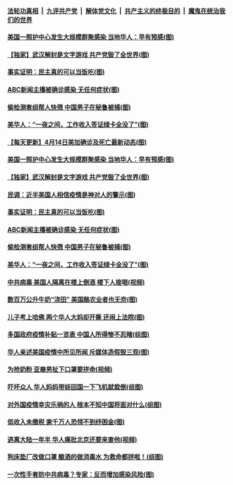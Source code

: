 

####  [法轮功真相](../../../../basic/blob/master/README.md?t=04142330) &nbsp;|&nbsp; [九评共产党](../../../../9ping.md/blob/master/README.md?t=04142330) &nbsp;|&nbsp; [解体党文化](../../../../jtdwh.md/blob/master/README.md?t=04142330)  &nbsp;|&nbsp; [共产主义的终极目的](../../../../gczydzjmd.md/blob/master/README.md?t=04142330) &nbsp;|&nbsp; [魔鬼在统治我们的世界](../../../../mgztzwmdsj.md/blob/master/README.md?t=04142330) 

#### [美国一照护中心发生大规模群聚感染 当地华人：早有预感(图)](../pages/p3/929790.md?t=04142330) 

#### [【独家】武汉解封是文字游戏 共产党毁了全世界(图)](../pages/p3/929714.md?t=04142330) 

#### [事实证明：民主真的可以当饭吃(图)](../pages/p3/929700.md?t=04142330) 

#### [ABC新闻主播被确诊感染 无任何症状(图)](../pages/p3/929705.md?t=04142330) 

#### [偷检测套组帮人快筛 中国男子在秘鲁被捕(图)](../pages/p3/929650.md?t=04142330) 

#### [美华人：“一夜之间，工作收入签证绿卡全没了”(图)](../pages/p3/929647.md?t=04142330) 

#### [【每天更新】4月14日美加确诊及死亡最新动态(图)](../pages/p3/928262.md?t=04142330) 

#### [美国一照护中心发生大规模群聚感染 当地华人：早有预感(图)](../pages/p3/929790.md?t=04142330) 

#### [【独家】武汉解封是文字游戏 共产党毁了全世界(图)](../pages/p3/929714.md?t=04142330) 

#### [民调：近半美国人相信疫情是神对人的警示(图)](../pages/p3/929707.md?t=04142330) 

#### [事实证明：民主真的可以当饭吃(图)](../pages/p3/929700.md?t=04142330) 

#### [ABC新闻主播被确诊感染 无任何症状(图)](../pages/p3/929705.md?t=04142330) 

#### [偷检测套组帮人快筛 中国男子在秘鲁被捕(图)](../pages/p3/929650.md?t=04142330) 

#### [美华人：“一夜之间，工作收入签证绿卡全没了”(图)](../pages/p3/929647.md?t=04142330) 

#### [中共病毒 美国人隔离在楼上倒酒 楼下人接喝(视频)](../pages/p3/929618.md?t=04142330) 

#### [数百万公升牛奶“浇田” 美国酪农业者也无奈(图)](../pages/p3/929612.md?t=04142330) 

#### [儿子考上哈佛 两个华人大妈却开撕 还闹上法院(图)](../pages/p3/929609.md?t=04142330) 

#### [多国政府疫情补贴一览表 中国人所得惨不忍睹(组图)](../pages/p3/929597.md?t=04142330) 

#### [华人亲述美国疫情中所见所闻 斥媒体造假毁三观(图)](../pages/p3/929596.md?t=04142330) 

#### [为抢奶粉 亚裔男扯下口罩要拼命(视频)](../pages/p3/929579.md?t=04142330) 

#### [吓坏众人 华人妈妈带娃回国一下飞机就栽倒(组图)](../pages/p3/929573.md?t=04142330) 

#### [对外国疫情幸灾乐祸的人 根本不知中国将面对什么(组图)](../pages/p3/929556.md?t=04142330) 

#### [低收入未缴税 逾千万人恐领不到纾困金(图)](../pages/p3/929503.md?t=04142330) 

#### [逃离大陆一年半 华人痛批北京还要来害他(视频)](../pages/p3/929502.md?t=04142330) 

#### [狗床垫厂改做口罩 酿酒的做消毒水 为救命都拼啦！(组图)](../pages/p3/929379.md?t=04142330) 

#### [一次性手套防中共病毒？专家：反而增加感染风险(图)](../pages/p3/929495.md?t=04142330) 

